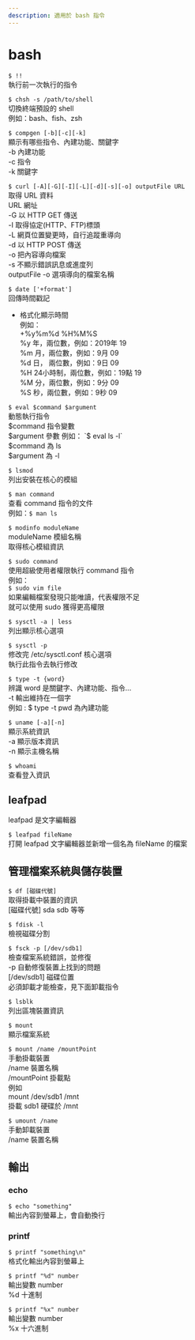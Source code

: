 ```yaml
---
description: 適用於 bash 指令
---
```


# bash

`$ !!`  
執行前一次執行的指令

`$ chsh -s /path/to/shell`  
切換終端預設的 shell  
例如：bash、fish、zsh

`$ compgen [-b][-c][-k]`  
顯示有哪些指令、內建功能、關鍵字  
-b 內建功能  
-c 指令  
-k 關鍵字

`$ curl [-A][-G][-I][-L][-d][-s][-o] outputFile URL`   
取得 URL 資料  
URL 網址  
-G 以 HTTP GET 傳送  
-I 取得協定\(HTTP、FTP\)標頭  
-L 網頁位置變更時，自行追蹤重導向  
-d 以 HTTP POST 傳送  
-o 把內容導向檔案  
-s 不顯示錯誤訊息或進度列  
outputFile -o 選項導向的檔案名稱

`$ date ['+format']`  
回傳時間戳記  
+ 格式化顯示時間  
例如：  
+%y%m%d %H%M%S  
%y 年，兩位數，例如：2019年 19  
%m 月，兩位數，例如：9月 09  
%d 日， 兩位數，例如：9日 09  
%H 24小時制，兩位數，例如：19點 19  
%M 分，兩位數，例如：9分 09  
%S 秒，兩位數，例如：9秒 09

`$ eval $command $argument`   
動態執行指令  
$command 指令變數  
$argument 參數  
例如：  
`$ eval ls -l`  
$command 為 ls  
$argument 為 -l

`$ lsmod`  
列出安裝在核心的模組

`$ man command`  
查看 command 指令的文件  
例如：`$ man ls`

`$ modinfo moduleName`  
moduleName 模組名稱  
取得核心模組資訊

`$ sudo command`  
使用超級使用者權限執行 command 指令  
例如：  
`$ sudo vim file`  
如果編輯檔案發現只能唯讀，代表權限不足  
就可以使用 sudo 獲得更高權限

`$ sysctl -a | less`  
列出顯示核心選項

`$ sysctl -p`  
修改完  /etc/sysctl.conf 核心選項  
執行此指令去執行修改

`$ type -t {word}`  
辨識 word 是關鍵字、內建功能、指令...  
-t 輸出維持在一個字  
例如 : $ type -t pwd 為內建功能

`$ uname [-a][-n]`  
顯示系統資訊  
-a 顯示版本資訊  
-n 顯示主機名稱

`$ whoami`  
查看登入資訊

## leafpad

leafpad 是文字編輯器

`$ leafpad fileName`  
打開 leafpad 文字編輯器並新增一個名為 fileName 的檔案

## 管理檔案系統與儲存裝置

`$ df [磁碟代號]`  
取得掛載中裝置的資訊  
\[磁碟代號\] sda sdb 等等

`$ fdisk -l`   
檢視磁碟分割

`$ fsck -p [/dev/sdb1]`  
檢查檔案系統錯誤，並修復  
-p 自動修復裝置上找到的問題  
\[/dev/sdb1\] 磁碟位置  
必須卸載才能檢查，見下面卸載指令

`$ lsblk`  
列出區塊裝置資訊

`$ mount`  
顯示檔案系統

`$ mount /name /mountPoint`   
手動掛載裝置  
/name 裝置名稱  
/mountPoint 掛載點  
例如  
mount /dev/sdb1 /mnt  
掛載 sdb1 硬碟於 /mnt

`$ umount /name`  
手動卸載裝置  
/name 裝置名稱

## 輸出

### echo

`$ echo "something"`  
輸出內容到螢幕上，會自動換行

### printf

`$ printf "something\n"`  
格式化輸出內容到螢幕上

`$ printf "%d" number`  
輸出變數 number  
%d 十進制

`$ printf "%x" number`  
輸出變數 number  
%x 十六進制

